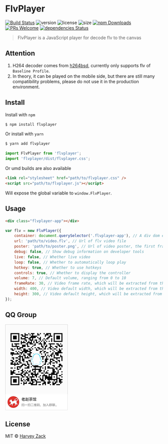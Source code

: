# FlvPlayer

[![Build Status](https://www.travis-ci.org/zhw2590582/FlvPlayer.svg?branch=master)](https://www.travis-ci.org/zhw2590582/FlvPlayer)
![version](https://badgen.net/npm/v/flvplayer)
![license](https://badgen.net/npm/license/flvplayer)
![size](https://badgen.net/bundlephobia/minzip/flvplayer)
[![npm Downloads](https://img.shields.io/npm/dt/flvplayer.svg)](https://www.npmjs.com/package/flvplayer)
[![PRs Welcome](https://img.shields.io/badge/PRs-welcome-brightgreen.svg)](http://makeapullrequest.com)
[![dependencies Status](https://david-dm.org/zhw2590582/flvplayer/status.svg)](https://david-dm.org/zhw2590582/flvplayer)

> FlvPlayer is a JavaScript player for decode flv to the canvas

## Attention

1. H264 decoder comes from [h264bsd](https://github.com/oneam/h264bsd), currently only supports flv of `Baseline Profile`.
2. In theory, it can be played on the mobile side, but there are still many compatibility problems, please do not use it in the production environment.

## Install

Install with `npm`

```bash
$ npm install flvplayer
```

Or install with `yarn`

```bash
$ yarn add flvplayer
```

```js
import FlvPlayer from 'flvplayer';
import 'flvplayer/dist/flvplayer.css';
```

Or umd builds are also available

```html
<link rel="stylesheet" href="path/to/flvplayer.css" />
<script src="path/to/flvplayer.js"></script>
```

Will expose the global variable to `window.FlvPlayer`.

## Usage

```html
<div class="flvplayer-app"></div>
```

```js
var flv = new FlvPlayer({
    container: document.querySelector('.flvplayer-app'), // A div dom element
    url: 'path/to/video.flv', // Url of flv video file
    poster: 'path/to/poster.png', // Url of video poster, the first frame of the video is taken as the poster by default
    debug: false, // Show debug information on developer tools
    live: false, // Whether live video
    loop: false, // Whether to automatically loop play
    hotkey: true, // Whether to use hotkeys
    controls: true, // Whether to display the controller
    volume: 7, // Default volume, ranging from 0 to 10
    frameRate: 30, // Video frame rate, which will be extracted from the flv file by default
    width: 400, // Video default width, which will be extracted from the flv file by default
    height: 300, // Video default height, which will be extracted from the flv file by default
});
```

## QQ Group

![QQ Group](./QQgroup.png)

## License

MIT © [Harvey Zack](https://sleepy.im/)
